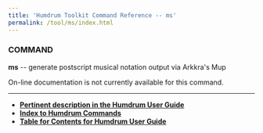 ```yaml
---
title: 'Humdrum Toolkit Command Reference -- ms'
permalink: /tool/ms/index.html
---
```


### COMMAND

**ms** -- generate postscript musical notation output via Arkkra\'s Mup

On-line documentation is not currently available for this command.

------------------------------------------------------------------------


-   [**Pertinent description in the Humdrum User
    Guide**](../guide34.html#Interval_Vectors_Using_the_iv_Command)
-   [**Index to Humdrum Commands**](../commands.toc.html)
-   [**Table for Contents for Humdrum User Guide**](../guide.toc.html)

